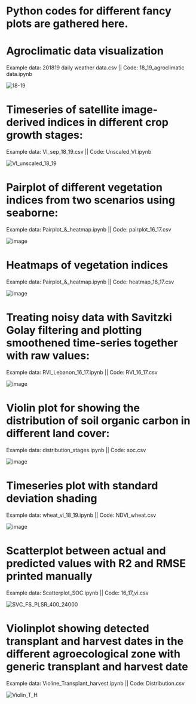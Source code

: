 # Python codes for different fancy plots are gathered here.

# Agroclimatic data visualization

Example data: 201819 daily weather data.csv || 
Code: 18_19_agroclimatic data.ipynb

![18-19](https://github.com/AshfakMahmud/PythonViz/assets/132434043/2f074bce-284f-4412-be81-96df050ee8a3)

# Timeseries of satellite image-derived indices in different crop growth stages:

Example data: VI_sep_18_19.csv || 
Code: Unscaled_VI.ipynb

![VI_unscaled_18_19](https://github.com/AshfakMahmud/PythonViz/assets/132434043/7ba31129-9ade-4a1e-bb28-98601fe67949)


# Pairplot of different vegetation indices from two scenarios using seaborne:

Example data: Pairplot_&_heatmap.ipynb || 
Code: pairplot_16_17.csv

![image](https://github.com/AshfakMahmud/PythonViz/assets/132434043/70ad5470-43eb-4c52-b979-24eace8bf0f9)

# Heatmaps of vegetation indices

Example data: Pairplot_&_heatmap.ipynb || 
Code: heatmap_16_17.csv

![image](https://github.com/AshfakMahmud/PythonViz/assets/132434043/6fcdaf9d-6000-4e37-a17f-d32c28e250db)

# Treating noisy data with Savitzki Golay filtering and plotting smoothened time-series together with raw values:

Example data: RVI_Lebanon_16_17.ipynb || 
Code: RVI_16_17.csv


![image](https://github.com/AshfakMahmud/PythonViz/assets/132434043/99f6969b-ea3a-4b42-8025-6393c9c918ac)

# Violin plot for showing the distribution of soil organic carbon in different land cover:

Example data: distribution_stages.ipynb || 
Code: soc.csv


![image](https://github.com/AshfakMahmud/PythonViz/assets/132434043/31ccaf1c-aee5-45b4-8264-7148800bb525)

# Timeseries plot with standard deviation shading 

Example data: wheat_vi_18_19.ipynb || 
Code: NDVI_wheat.csv


![image](https://github.com/AshfakMahmud/PythonViz/assets/132434043/da96af36-785d-4f6e-9536-5fcf76db5215)

# Scatterplot between actual and predicted values with R2 and RMSE printed manually

Example data: Scatterplot_SOC.ipynb || 
Code: 16_17_vi.csv

![SVC_FS_PLSR_400_24000](https://github.com/AshfakMahmud/PythonViz/assets/132434043/2de9d940-a7dc-4eb2-80e1-9d145a4f2e28)

# Violinplot showing detected transplant and harvest dates in the different agroecological zone with generic transplant and harvest date

Example data: Violine_Transplant_harvest.ipynb || 
Code: Distribution.csv

![Violin_T_H](https://github.com/AshfakMahmud/PythonViz/assets/132434043/99c4182e-fb69-413c-9c17-79950e3415b9)
